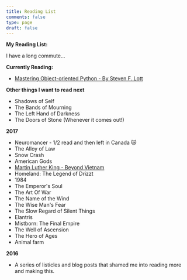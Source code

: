```yaml
---
title: Reading List
comments: false
type: page
draft: false
---
```


**My Reading List:**

I have a long commute...

**Currently Reading:**

- <a href="https://www.packtpub.com/mapt/book/application_development/9781783280971">Mastering Object-oriented Python - By Steven F. Lott</a>

**Other things I want to read next**

- Shadows of Self
- The Bands of Mourning
- The Left Hand of Darkness
- The Doors of Stone (Whenever it comes out!)

**2017**

- Neuromancer - 1/2 read and then left in Canada 😿
- The Alloy of Law
- Snow Crash
- American Gods
- [Martin Luther King - Beyond Vietnam](http://kingencyclopedia.stanford.edu/encyclopedia/documentsentry/doc_beyond_vietnam/)
- Homeland: The Legend of Drizzt
- 1984
- The Emperor's Soul
- The Art Of War
- The Name of the Wind
- The Wise Man's Fear
- The Slow Regard of Silent Things
- Elantris
- Mistborn: The Final Empire
- The Well of Ascension
- The Hero of Ages
- Animal farm

**2016**

- A series of listicles and blog posts that shamed me into reading more and making this.
